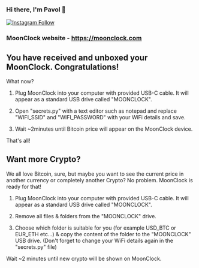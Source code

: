 ### Hi there, I'm Pavol 👋 

[![Instagram Follow](https://static.wixstatic.com/media/57724c_6b5ab8bf75cc4a33b90e16e340814ae9~mv2.png)](https://www.instagram.com/pavols_lab/)

### MoonClock website - https://moonclock.com

## You have received and unboxed your MoonClock. Congratulations!

What now?

1. Plug MoonClock into your computer with provided USB-C cable. It will appear as a standard USB drive called "MOONCLOCK".

2. Open "secrets.py" with a text editor such as notepad and replace "WIFI_SSID" and "WIFI_PASSWORD" with your WiFi details and save.

3. Wait ~2minutes until Bitcoin price will appear on the MoonClock device.

That's all!


## Want more Crypto?

We all love Bitcoin, sure, but maybe you want to see the current price in another currency or completely another Crypto? No problem. MoonClock is ready for that!

1. Plug MoonClock into your computer with provided USB-C cable. It will appear as a standard USB drive called "MOONCLOCK".

2. Remove all files & folders from the "MOONCLOCK" drive.

3. Choose which folder is suitable for you (for example USD_BTC or EUR_ETH etc...) & copy the content of the folder to the "MOONCLOCK" USB drive. (Don't forget to change your WiFi details again in the "secrets.py" file)

Wait ~2 minutes until new crypto will be shown on MoonClock.
